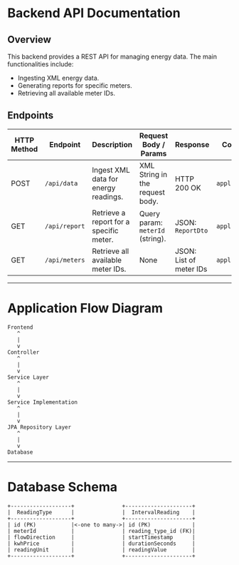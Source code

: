 # Backend API Documentation

## Overview
This backend provides a REST API for managing energy data. The main functionalities include:
- Ingesting XML energy data.
- Generating reports for specific meters.
- Retrieving all available meter IDs.

## Endpoints

| HTTP Method | Endpoint       | Description                                   | Request Body / Params                     | Response                       | Content Type         |
|-------------|----------------|-----------------------------------------------|-------------------------------------------|--------------------------------|----------------------|
| POST        | `/api/data`    | Ingest XML data for energy readings.          | XML String in the request body.           | HTTP 200 OK                   | `application/xml`    |
| GET         | `/api/report`  | Retrieve a report for a specific meter.       | Query param: `meterId` (string).          | JSON: `ReportDto`             | `application/json`   |
| GET         | `/api/meters`  | Retrieve all available meter IDs.             | None                                      | JSON: List of meter IDs        | `application/json`   |


---

# Application Flow Diagram

```
Frontend
   ^
   |
   v
Controller
   ^
   |
   v
Service Layer
   ^
   |
   v
Service Implementation
   ^
   |
   v
JPA Repository Layer
   ^
   |
   v 
Database
```

---

# Database Schema

```
+-------------------+               +---------------------+
|  ReadingType      |               |  IntervalReading    |
+-------------------+               +---------------------+
| id (PK)           |<-one to many->| id (PK)             |
| meterId           |               | reading_type_id (FK)|
| flowDirection     |               | startTimestamp      |
| kwhPrice          |               | durationSeconds     |
| readingUnit       |               | readingValue        |
+-------------------+               +---------------------+
```
